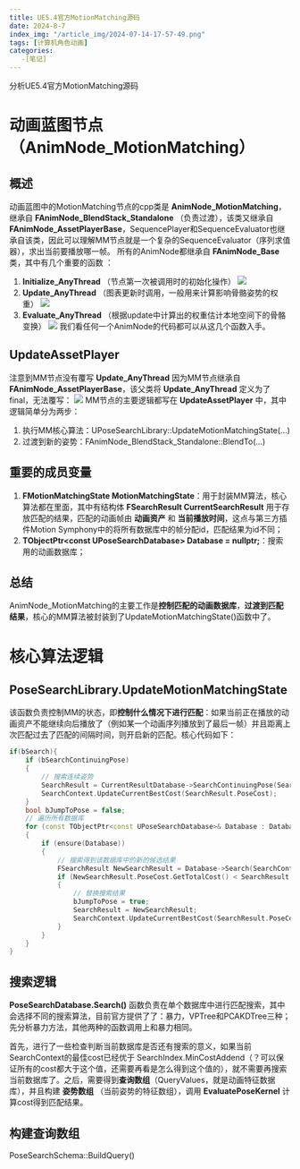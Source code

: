 ```yaml
---
title: UE5.4官方MotionMatching源码
date: 2024-8-7
index_img: "/article_img/2024-07-14-17-57-49.png"
tags: [计算机角色动画]
categories: 
   -[笔记]
---
```


分析UE5.4官方MotionMatching源码
<!-- more -->

# 动画蓝图节点（AnimNode_MotionMatching）

## 概述

动画蓝图中的MotionMatching节点的cpp类是 **AnimNode_MotionMatching**，继承自 **FAnimNode_BlendStack_Standalone** （负责过渡），该类又继承自 **FAnimNode_AssetPlayerBase**，SequencePlayer和SequenceEvaluator也继承自该类，因此可以理解MM节点就是一个复杂的SequenceEvaluator（序列求值器），求出当前要播放哪一帧。
所有的AnimNode都继承自 **FAnimNode_Base** 类，其中有几个重要的函数 ：
1. **Initialize_AnyThread** （节点第一次被调用时的初始化操作）
   ![](/article_img/2024-01-24-09-31-13.png)
2. **Update_AnyThread** （图表更新时调用，一般用来计算影响骨骼姿势的权重）
   ![](/article_img/2024-01-24-09-31-01.png)
3. **Evaluate_AnyThread** （根据update中计算出的权重估计本地空间下的骨骼变换）
   ![](/article_img/2024-01-24-09-30-51.png)
我们看任何一个AnimNode的代码都可以从这几个函数入手。

## UpdateAssetPlayer

注意到MM节点没有覆写 **Update_AnyThread** 因为MM节点继承自 **FAnimNode_AssetPlayerBase**，该父类将 **Update_AnyThread** 定义为了final，无法覆写：
![](/article_img/2024-01-24-09-27-28.png)
MM节点的主要逻辑都写在 **UpdateAssetPlayer** 中，其中逻辑简单分为两步：
1. 执行MM核心算法：UPoseSearchLibrary::UpdateMotionMatchingState(...)
2. 过渡到新的姿势：FAnimNode_BlendStack_Standalone::BlendTo(...)

## 重要的成员变量

1. **FMotionMatchingState MotionMatchingState**：用于封装MM算法，核心算法都在里面，其中有结构体 **FSearchResult CurrentSearchResult** 用于存放匹配的结果，匹配的动画帧由 **动画资产** 和 **当前播放时间**，这点与第三方插件Motion Symphony中的将所有数据库中的帧分配id，匹配结果为id不同；
2. **TObjectPtr\<const UPoseSearchDatabase> Database = nullptr;**：搜索用的动画数据库；

## 总结

AnimNode_MotionMatching的主要工作是**控制匹配的动画数据库**，**过渡到匹配结果**，核心的MM算法被封装到了UpdateMotionMatchingState()函数中了。

# 核心算法逻辑

## PoseSearchLibrary.UpdateMotionMatchingState

该函数负责控制MM的状态，即**控制什么情况下进行匹配**：如果当前正在播放的动画资产不能继续向后播放了（例如某一个动画序列播放到了最后一帧）并且距离上次匹配过去了匹配的间隔时间，则开启新的匹配。核心代码如下：
```C++
if(bSearch){
    if (bSearchContinuingPose)
    {
        // 搜索连续姿势
        SearchResult = CurrentResultDatabase->SearchContinuingPose(SearchContext);
        SearchContext.UpdateCurrentBestCost(SearchResult.PoseCost);
    }
    bool bJumpToPose = false;
    // 遍历所有数据库
    for (const TObjectPtr<const UPoseSearchDatabase>& Database : Databases)
    {
        if (ensure(Database))
        {
            // 搜索得到该数据库中的新的候选结果
            FSearchResult NewSearchResult = Database->Search(SearchContext);
            if (NewSearchResult.PoseCost.GetTotalCost() < SearchResult.PoseCost.GetTotalCost())
            {
                // 替换搜索结果
                bJumpToPose = true;
                SearchResult = NewSearchResult;
                SearchContext.UpdateCurrentBestCost(SearchResult.PoseCost);
            }
        }
    }
}
```

## 搜索逻辑

**PoseSearchDatabase.Search()** 函数负责在单个数据库中进行匹配搜索，其中会选择不同的搜索算法，目前官方提供了了：暴力，VPTree和PCAKDTree三种；先分析暴力方法，其他两种的函数调用上和暴力相同。

首先，进行了一些检查判断当前数据库是否还有搜索的意义，如果当前SearchContext的最佳cost已经优于 SearchIndex.MinCostAddend（？可以保证所有的cost都大于这个值，还需要再看是怎么得到这个值的），就不需要再搜索当前数据库了。之后，需要得到**查询数组**（QueryValues，就是动画特征数据库），并且构建 **姿势数组** （当前姿势的特征数组），调用 **EvaluatePoseKernel** 计算cost得到匹配结果。

## 构建查询数组

PoseSearchSchema::BuildQuery()




